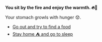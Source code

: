 **You sit by the fire and enjoy the warmth. 🔥💺**

Your stomach growls with hunger 😟.

- [Go out and try to find a food](6-2A.md) 
- [Stay home ⛺ and go to sleep](6-2B.md)